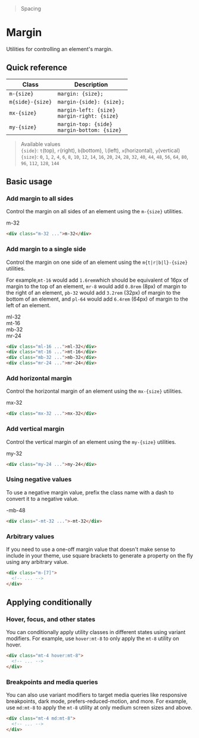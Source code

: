 > Spacing

# Margin

Utilities for controlling an element's margin.

## Quick reference

| Class            | Description                                      |
|------------------|--------------------------------------------------|
| `m-{size}`       | `margin: {size};`                                |
| `m{side}-{size}` | `margin-{side}: {size};`                         |
| `mx-{size}`      | `margin-left: {size}`<br/>`margin-right: {size}` |
| `my-{size}`      | `margin-top: {side}`<br/>`margin-bottom: {size}` |

> Available values <br />
> `{side}`: `t`(top), `r`(right), `b`(bottom), `l`(left), `x`(horizontal), `y`(vertical)<br />
> `{size}`: `0`, `1`, `2`, `4`, `6`, `8`, `10`, `12`, `14`, `16`, `20`, `24`, `28`, `32`, `40`, `44`, `48`, `56`, `64`, `80`, `96`, `112`, `128`, `144` <br />

## Basic usage

### Add margin to all sides
Control the margin on all sides of an element using the `m-{size}` utilities.

<example-container class="p-0!">
  <div class="ex-bg--striped ex-bg--blue">
    <div class="ex-box m-32 p-16 pd-bg-blue-500">m-32</div>
  </div>
</example-container>

```html
<div class="m-32 ...">m-32</div>
```

### Add margin to a single side
Control the margin on one side of an element using the `m{t|r|b|l}-{size}` utilities.

For example,`mt-16` would add `1.6rem`which should be equivalent of 16px of margin to the top of an element, `mr-8` would add `0.8rem` (8px) of margin to the right of an element, `pb-32` would add `3.2rem` (32px) of margin to the bottom of an element, and `pl-64` would add `6.4rem` (64px) of margin to the left of an element.

<example-container class="p-0!">
  <div class="flex flex-wrap justify-between">
    <div class="content-center">
      <div class="ex-bg--striped ex-bg--purple flow-root rounded-r-8 my-48">
        <div class="ml-32 p-16 ex-box pd-bg-purple-500">ml-32</div>
      </div>
    </div>
    <div class="content-start">
      <div class="ex-bg--striped ex-bg--purple flow-root rounded-b-8">
        <div class="mt-16 p-16 ex-box pd-bg-purple-500">mt-16</div>
      </div>
    </div>
    <div class="content-end">
      <div class="ex-bg--striped ex-bg--purple flow-root rounded-t-8">
        <div class="mb-32 p-16 ex-box pd-bg-purple-500">mb-32</div>
      </div>
    </div>
    <div class="content-center">
      <div class="ex-bg--striped ex-bg--purple flow-root rounded-l-8">
        <div class="mr-24 p-16 ex-box pd-bg-purple-500">mr-24</div>
      </div>
    </div>
  </div>
</example-container>

```html
<div class="ml-16 ...">ml-32</div>
<div class="mt-16 ...">mt-16</div>
<div class="mb-32 ...">mb-32</div>
<div class="mr-24 ...">mr-24</div>
```

### Add horizontal margin
Control the horizontal margin of an element using the `mx-{size}` utilities.

<example-container class="p-0!">
  <div class="ex-bg--striped ex-bg--indigo my-32">
    <div class="ex-box mx-32 p-16 pd-bg-indigo-500">mx-32</div>
  </div>
</example-container>

```html
<div class="mx-32 ...">mx-32</div>
```

### Add vertical margin
Control the vertical margin of an element using the `my-{size}` utilities.

<example-container class="p-0! flex justify-center">
  <div class="ex-bg--striped ex-bg--pink">
    <div class="ex-box my-32 p-16 pd-bg-pink-500">my-32</div>
  </div>
</example-container>

```html
<div class="my-24 ...">my-24</div>
```

### Using negative values
To use a negative margin value, prefix the class name with a dash to convert it to a negative value.

<example-container>
  <div class="ex-inner-box flex justify-center mb-16">
    <div class="content-end">
      <div class="ex-box -mb-48 p-16 pd-bg-sky-500">-mb-48</div>
    </div>
  </div>
</example-container>

```html
<div class="-mt-32 ...">-mt-32</div>
```

### Arbitrary values
If you need to use a one-off margin value that doesn't make sense to include in your theme, use square brackets to generate a property on the fly using any arbitrary value.

```html
<div class="m-[7]">
  <!-- ... -->
</div>
```

## Applying conditionally

### Hover, focus, and other states
You can conditionally apply utility classes in different states using variant modifiers. For example, use `hover:mt-8` to only apply the `mt-8` utility on hover.

```html
<div class="mt-4 hover:mt-8">
  <!-- ... -->
</div>
```

### Breakpoints and media queries
You can also use variant modifiers to target media queries like responsive breakpoints, dark mode, prefers-reduced-motion, and more. For example, use `md:mt-8` to apply the `mt-8` utility at only medium screen sizes and above.

```html
<div class="mt-4 md:mt-8">
  <!-- ... -->
</div>
```
